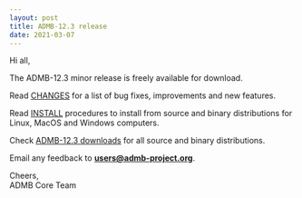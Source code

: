 ```yaml
---
layout: post
title: ADMB-12.3 release
date: 2021-03-07
---
```


Hi all,  

The ADMB-12.3 minor release is freely available for download.

Read [CHANGES](https://github.com/admb-project/admb/blob/admb-12.3/CHANGES.md) for a list of bug fixes, improvements and new features.  

Read [INSTALL](https://github.com/admb-project/admb/tree/admb-12.3/docs/install) procedures to install from source and binary distributions for Linux, MacOS and Windows computers.  

Check [ADMB-12.3 downloads](https://github.com/admb-project/admb/releases/tag/admb-12.3) for all source and binary distributions.  

Email any feedback to **users@admb-project.org**.  

Cheers,  
ADMB Core Team  

